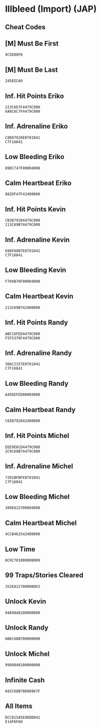 # Illbleed (Import) (JAP)

## Cheat Codes

## [M] Must Be First

```
9C5D88F8

```

## [M] Must Be Last

```
245EECA9

```

## Inf. Hit Points Eriko

```
223C6D7F4479C000
6A8C6C7F4479C000

```

## Inf. Adrenaline Eriko

```
C8D87920E0701041
C7F16841

```

## Low Bleeding Eriko

```
89DC747F00004000

```

## Calm Heartbeat Eriko

```
882DF47F42480000

```

## Inf. Hit Points Kevin

```
CB3B79204479C000
213C69B74479C000

```

## Inf. Adrenaline Kevin

```
698F68B7E0701041
C7F16841

```

## Low Bleeding Kevin

```
F704B70F00004000

```

## Calm Heartbeat Kevin

```
213C69B742480000

```

## Inf. Hit Points Randy

```
ABCC6FED4479C000
F5F5370F4479C000

```

## Inf. Adrenaline Randy

```
366C2157E0701041
C7F16841

```

## Low Bleeding Randy

```
A45DEFED00004000

```

## Calm Heartbeat Randy

```
C65B792042480000

```

## Inf. Hit Points Michel

```
EEE9E6CD4479C000
2C9C69B74479C000

```

## Inf. Adrenaline Michel

```
7391BFBFE0701041
C7F16841

```

## Low Bleeding Michel

```
389EA15700004000

```

## Calm Heartbeat Michel

```
4CCB462542480000

```

## Low Time

```
8C9C781000000009

```

## 99 Traps/Stories Cleared

```
352EA15700000063

```

## Unlock Kevin

```
94A9848100000000

```

## Unlock Randy

```
6B6C68B700000000

```

## Unlock Michel

```
9909848100000000

```

## Infinite Cash

```
682C68B70098967F

```

## All Items

```
DCC815A5E06DD041
E14F6F60

```

